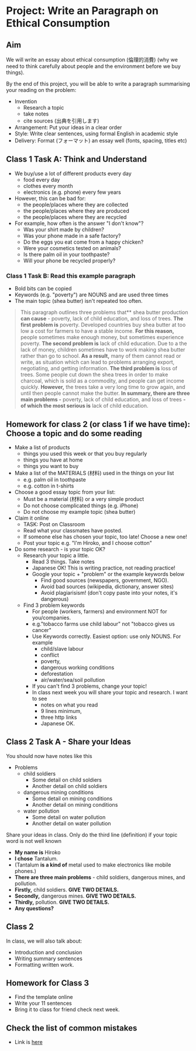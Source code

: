 # Project: Write an Paragraph on Ethical Consumption

## Aim 
We will write an essay about ethical consumption (倫理的消費) (why we need to think carefully about people and the environment before we buy things).

By the end of this project, you will be able to write a paragraph summarising your reading on the problem:

* Invention
    * Research a topic
    * take notes
    * cite sources (出典を引用します)
* Arrangement: Put your ideas in a clear order
* Style: Write clear sentences, using formal English in academic style 
* Delivery: Format (フォーマット) an essay well (fonts, spacing, titles etc)

## Class 1 Task A: Think and Understand
* We buy/use a lot of different products every day
    * food every day
    * clothes every month
    * electronics (e.g. phone) every few years
* However, this can be bad for:
    * the people/places where they are collected
    * the people/places where they are produced
    * the people/places where they are recycled
* For example, how often is the answer "I don't know"?
    * Was your shirt made by children?
    * Was your phone made in a safe factory? 
    * Do the eggs you eat come from a happy chicken?  
    * Were your cosmetics tested on animals?  
    * Is there palm oil in your toothpaste?  
    * Will your phone be recycled properly?

### Class 1 Task B: Read this example paragraph 
* Bold bits can be copied
* Keywords (e.g. "poverty") are NOUNS and are used three times 
* The main topic (shea butter) isn't repeated too often. 

> This paragraph outlines three problems that** shea butter production **can cause** - poverty, lack of child education, and loss of trees. **The first problem is** poverty. Developed countries buy shea butter at too low a cost for farmers to have a stable income. **For this reason,** people sometimes make enough money, but sometimes experience poverty. **The second problem is** lack of child education. Due to a the lack of money, children sometimes have to work making shea butter rather than go to school. **As a result,** many of them cannot read or write, as situation which can lead to problems arranging export, negotiating, and getting information. **The third problem is** loss of trees. Some people cut down the shea trees in order to make charcoal, which is sold as a commodity, and people can get income quickly. **However,** the trees take a very long time to grow again, and until then people cannot make the butter. **In summary, there are three main problems -** poverty, lack of child education, and loss of trees **- of which the most serious is** lack of child education. 

## Homework for class 2 (or class 1 if we have time): Choose a topic and do some reading
* Make a list of products  
    * things you used this week or that you buy regularly
    * things you have at home
    * things you want to buy
* Make a list of the MATERIALS (材料) used in the things on your list
    * e.g. palm oil in toothpaste
    * e.g. cotton in t-shirts
* Choose a good essay topic from your list:
    * Must be a material (材料) or a very simple product
    * Do not choose complicated things (e.g. iPhone)
    * Do not choose my example  topic (shea butter)
* Claim it online
    * TASK: Post on Classroom 
    * Read what your classmates have posted. 
    * If someone else has chosen your topic, too late! Choose a new one! 
    * Post your topic e.g. "I'm Hiroko, and I choose cotton"
* Do some research - is your topic OK? 
    * Research your topic a little. 
        * Read 3 things. Take notes
        * Japanese OK! This is writing practice, not reading practice!
        * Google your topic + "problem" or the example keywords below
            * Find good sources (newspapers, government, NGO). 
            * Avoid bad sources (wikipedia, dictionary, answer sites) 
            * Avoid plagiarisism! (don't copy paste into your notes, it's dangerous)
    * Find 3 problem keywords
        * For people (workers, farmers) and environment NOT for you/companies. 
        * e.g."tobacco farms use child labour" not "tobacco gives us cancer"
        * Use Keywords []() correctly. Easiest option: use only NOUNS. For example
            * child/slave labour
            * conflict
            * poverty, 
            * dangerous working conditions
            * deforestation
            * air/water/sea/soil pollution
        * If you can't find 3 problems,  change your topic! 
        * In class next week you will share your topic and research. I want to see
            * notes on what you read 
            * 9 lines minimum,  
            * three http links
            * Japanese OK. 


## Class 2 Task A - Share your Ideas 
You should now have notes like this

* Problems 
    * child soldiers 
        * Some detail on child soldiers
        * Another detail on child soldiers
    * dangerous mining conditions
        * Some detail on mining conditions
        * Another detail on mining conditions
    * water pollution
        * Some detail on water pollution
        * Another detail on water pollution

Share your ideas in class. Only do the third line (definition) if your topic word is not well known

* **My name is** Hiroko
* **I chose** Tantalum. 
* (Tantalum **is a kind of** metal used to make electronics like mobile phones.)
* **There are three main problems** - child soldiers, dangerous mines, and pollution.  
* **Firstly,** child soldiers. **GIVE TWO DETAILS.**
* **Secondly,** dangerous mines. **GIVE TWO DETAILS.**
* **Thirdly,** pollution. **GIVE TWO DETAILS.**
* **Any questions?**

## Class 2
In class, we will also talk about: 

* Introduction and conclusion
* Writing summary sentences
* Formatting written work. 


## Homework for Class 3
* Find the template online
* Write your 11 sentences
* Bring it to class for friend check next week. 

## Check the list of common mistakes 
* Link is [here](Checklist-Essays)
